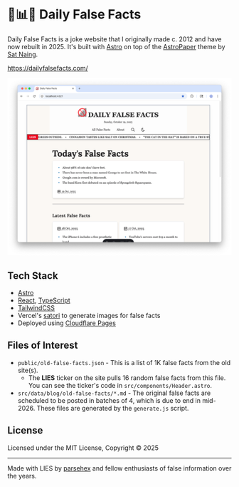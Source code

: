 # 🚫📊🚫 Daily False Facts

Daily False Facts is a joke website that I originally made c. 2012 and have now rebuilt in 2025. It's built with [Astro][astro] on top of the [AstroPaper][astropaper] theme by [Sat Naing][satnaing].

<https://dailyfalsefacts.com/>

![screenshot of Daily False Facts](dailyfalsefacts-screenshot.png)

## Tech Stack

- [Astro][astro]
- [React][react], [TypeScript][typescript]
- [TailwindCSS][tailwind]
- Vercel's [satori][satori] to generate images for false facts
- Deployed using [Cloudflare Pages][cf-pages]

## Files of Interest

- `public/old-false-facts.json` - This is a list of 1K false facts from the old site(s).
  - The **LIES** ticker on the site pulls 16 random false facts from this file. You can see the ticker's code in `src/components/Header.astro`.
- `src/data/blog/old-false-facts/*.md` - The original false facts are scheduled to be posted in batches of 4, which is due to end in mid-2026. These files are generated by the `generate.js` script.

## License

Licensed under the MIT License, Copyright © 2025

---

Made with LIES by [parsehex](https://parsehex.github.io/) and fellow enthusiasts of false information over the years.

[astro]: https://astro.build/
[astropaper]: https://astro-paper.pages.dev
[satnaing]: https://github.com/satnaing
[react]: https://react.dev/
[typescript]: https://www.typescriptlang.org/
[tailwind]: https://tailwindcss.com/
[satori]: https://github.com/vercel/satori
[cf-pages]: https://pages.cloudflare.com/
